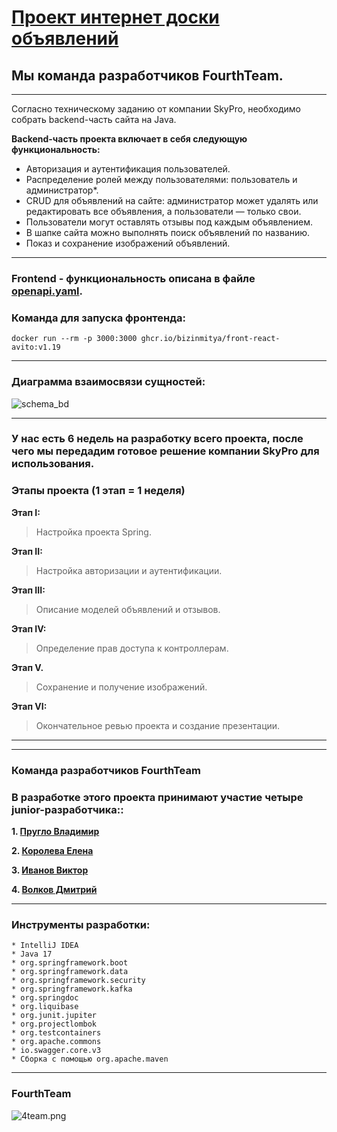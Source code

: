 # <u>Проект интернет доски объявлений</u>
## Мы команда разработчиков FourthTeam.
<hr>

Согласно техническому заданию от компании SkyPro, необходимо собрать backend-часть сайта на Java.

**Backend-часть проекта включает в себя следующую функциональность:**

- Авторизация и аутентификация пользователей.
- Распределение ролей между пользователями: пользователь и администратор*.
- CRUD для объявлений на сайте: администратор может удалять или редактировать все объявления, а пользователи — только свои.
- Пользователи могут оставлять отзывы под каждым объявлением.
- В шапке сайта можно выполнять поиск объявлений по названию.
- Показ и сохранение изображений объявлений.

<hr>

### Frontend - функциональность описана в файле [openapi.yaml](openapi.yaml).
### Команда для запуска фронтенда:
```
docker run --rm -p 3000:3000 ghcr.io/bizinmitya/front-react-avito:v1.19
```

<hr>

### Диаграмма взаимосвязи сущностей:

![schema_bd](https://github.com/Pruglo92/example-for-graduate-work/blob/%2314/schema_bd.png)

<hr>

### У нас есть 6 недель на разработку всего проекта, после чего мы передадим готовое решение компании SkyPro для использования.
### Этапы проекта (1 этап = 1 неделя)

**Этап I:**
>Настройка проекта Spring.

**Этап II:**
>Настройка авторизации и аутентификации.

**Этап III:**
>Описание моделей объявлений и отзывов.

**Этап IV:**
>Определение прав доступа к контроллерам.

**Этап V.**
>Сохранение и получение изображений.

**Этап VI:**
>Окончательное ревью проекта и создание презентации.

<hr>

<hr>

### Команда разработчиков FourthTeam
### В разработке этого проекта принимают участие четыре junior-разработчика::

**1. [Пругло Владимир](https://github.com/Pruglo92)**

**2. [Королева Елена](https://github.com/koroliana)**

**3. [Иванов Виктор](https://github.com/Microd18)**

**4. [Волков Дмитрий](https://github.com/DmitriiVolkovIzh)**

<hr>

### Инструменты разработки:
```
* IntelliJ IDEA
* Java 17
* org.springframework.boot
* org.springframework.data
* org.springframework.security
* org.springframework.kafka
* org.springdoc
* org.liquibase
* org.junit.jupiter
* org.projectlombok
* org.testcontainers
* org.apache.commons
* io.swagger.core.v3
* Сборка с помощью org.apache.maven
```
<hr>

### FourthTeam
![4team.png](https://github.com/Pruglo92/example-for-graduate-work/blob/%2314/4team.png)


